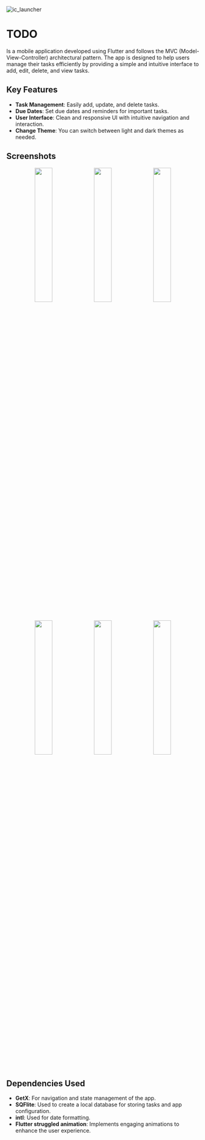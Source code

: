 ![ic_launcher](https://github.com/user-attachments/assets/5fd29826-01bb-402e-9834-2d1c15b1775e)
# TODO

Is a mobile application developed using Flutter and follows the MVC (Model-View-Controller) architectural pattern. The app is designed to help users manage their tasks efficiently by providing a simple and intuitive interface to add, edit, delete, and view tasks.

## Key Features

* **Task Management**: Easily add, update, and delete tasks.
* **Due Dates**: Set due dates and reminders for important tasks.
* **User Interface**: Clean and responsive UI with intuitive navigation and interaction.
* **Change Theme**: You can switch between light and dark themes as needed.

## Screenshots

<p align="center">
  <img src="https://github.com/user-attachments/assets/169c595a-7908-4d83-a6d6-fd7ca4ea037c" width="30%" />
  <img src="https://github.com/user-attachments/assets/3f1c308a-d290-4946-b162-38b32cd15d41" width="30%" />
  <img src="https://github.com/user-attachments/assets/f26f0e37-3123-4c61-982d-5050cf92a6ae" width="30%" />
</p>
<p align="center">
  <img src="https://github.com/user-attachments/assets/f5eb6ab0-f263-4f27-bb40-6decf5db6738" width="30%" />
  <img src="https://github.com/user-attachments/assets/b4592e01-bab7-4022-9794-30b16522232d" width="30%" />
  <img src="https://github.com/user-attachments/assets/3ababa26-da49-4283-9fc3-47759202ebd9" width="30%" />
</p>

## Dependencies Used
* **GetX**: For navigation and state management of the app.
* **SQFlite**: Used to create a local database for storing tasks and app configuration.
* **intl**: Used for date formatting.
* **Flutter struggled animation**: Implements engaging animations to enhance the user experience.

